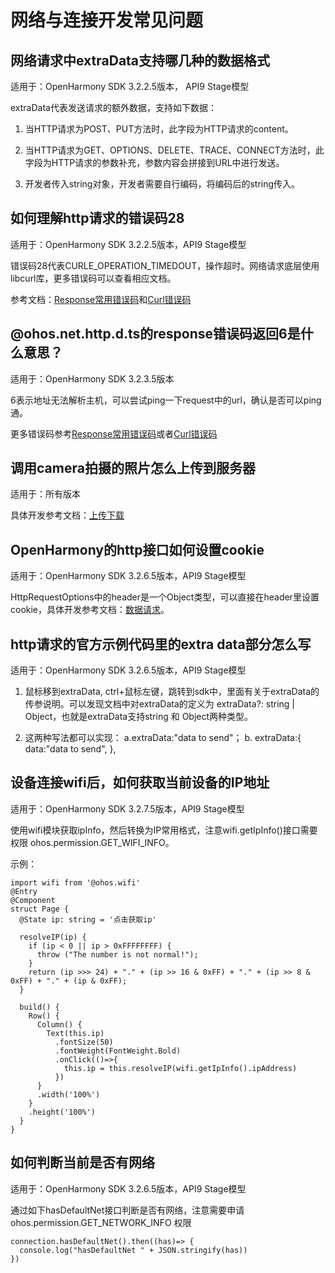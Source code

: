 # 网络与连接开发常见问题

## 网络请求中extraData支持哪几种的数据格式

适用于：OpenHarmony SDK 3.2.2.5版本， API9 Stage模型

extraData代表发送请求的额外数据，支持如下数据：

1. 当HTTP请求为POST、PUT方法时，此字段为HTTP请求的content。

2. 当HTTP请求为GET、OPTIONS、DELETE、TRACE、CONNECT方法时，此字段为HTTP请求的参数补充，参数内容会拼接到URL中进行发送。

3. 开发者传入string对象，开发者需要自行编码，将编码后的string传入。

## 如何理解http请求的错误码28

适用于：OpenHarmony SDK 3.2.2.5版本，API9 Stage模型

错误码28代表CURLE_OPERATION_TIMEDOUT，操作超时。网络请求底层使用libcurl库，更多错误码可以查看相应文档。

参考文档：[Response常用错误码](../reference/apis/js-apis-http.md#response常用错误码)和[Curl错误码](https://curl.se/libcurl/c/libcurl-errors.html)

## \@ohos.net.http.d.ts的response错误码返回6是什么意思？

适用于：OpenHarmony SDK 3.2.3.5版本

6表示地址无法解析主机，可以尝试ping一下request中的url，确认是否可以ping通。

更多错误码参考[Response常用错误码](../reference/apis/js-apis-http.md#response常用错误码)或者[Curl错误码](https://curl.se/libcurl/c/libcurl-errors.html)

## 调用camera拍摄的照片怎么上传到服务器

适用于：所有版本

具体开发参考文档：[上传下载](https://gitee.com/openharmony/app_samples/tree/master/Network/UploadDownload)

## OpenHarmony的http接口如何设置cookie

适用于：OpenHarmony SDK 3.2.6.5版本，API9 Stage模型

HttpRequestOptions中的header是一个Object类型，可以直接在header里设置cookie，具体开发参考文档：[数据请求](../reference/apis/js-apis-http.md#request)。

## http请求的官方示例代码里的extra data部分怎么写

适用于：OpenHarmony SDK 3.2.6.5版本，API9 Stage模型

1. 鼠标移到extraData, ctrl+鼠标左键，跳转到sdk中，里面有关于extraData的传参说明。可以发现文档中对extraData的定义为 extraData?: string | Object，也就是extraData支持string 和 Object两种类型。

2. 这两种写法都可以实现：
  a.extraData:"data to send"；
  b. extraData:{ data:"data to send", },

## 设备连接wifi后，如何获取当前设备的IP地址

适用于：OpenHarmony SDK 3.2.7.5版本，API9 Stage模型

使用wifi模块获取ipInfo，然后转换为IP常用格式，注意wifi.getIpInfo()接口需要权限 ohos.permission.GET_WIFI_INFO。

示例：

  
```
import wifi from '@ohos.wifi'
@Entry
@Component
struct Page {
  @State ip: string = '点击获取ip'

  resolveIP(ip) {
    if (ip < 0 || ip > 0xFFFFFFFF) {
      throw ("The number is not normal!");
    }
    return (ip >>> 24) + "." + (ip >> 16 & 0xFF) + "." + (ip >> 8 & 0xFF) + "." + (ip & 0xFF);
  }

  build() {
    Row() {
      Column() {
        Text(this.ip)
          .fontSize(50)
          .fontWeight(FontWeight.Bold)
          .onClick(()=>{
            this.ip = this.resolveIP(wifi.getIpInfo().ipAddress)
          })
      }
      .width('100%')
    }
    .height('100%')
  }
}
```

## 如何判断当前是否有网络

适用于：OpenHarmony SDK 3.2.6.5版本，API9 Stage模型

通过如下hasDefaultNet接口判断是否有网络，注意需要申请 ohos.permission.GET_NETWORK_INFO 权限

  
```
connection.hasDefaultNet().then((has)=> {
  console.log("hasDefaultNet " + JSON.stringify(has))
})
```
